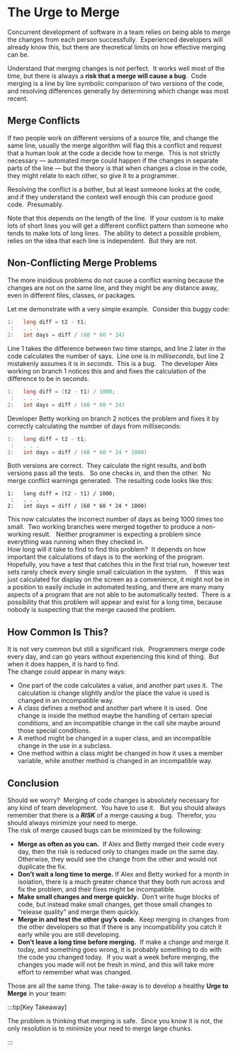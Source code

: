 #  The Urge to Merge

Concurrent development of software in a team relies on being able to merge the changes from each person successfully.  Experienced developers will already know this, but there are theoretical limits on how effective merging can be.  

Understand that merging changes is not perfect.  It works well most of the time, but there is always a **risk that a merge will cause a bug**.  Code merging is a line by line symbolic comparison of two versions of the code, and resolving differences generally by determining which change was most recent.

## Merge Conflicts

If two people work on different versions of a source file, and change the same line, usually the merge algorithm will flag this a conflict and request that a human look at the code a decide how to merge.  This is not strictly necessary — automated merge could happen if the changes in separate parts of the line — but the theory is that when changes a close in the code, they might relate to each other, so give it to a programmer.  

Resolving the conflict is a bother, but at least someone looks at the code, and if they understand the context well enough this can produce good code.  Presumably.  

Note that this depends on the length of the line.  If your custom is to make lots of short lines you will get a different conflict pattern than someone who tends to make lots of long lines.  The ability to detect a possible problem, relies on the idea that each line is independent.  But they are not.

## Non-Conflicting Merge Problems

The more insidious problems do not cause a conflict warning because the changes are not on the same line, and they might be any distance away, even in different files, classes, or packages.  

Let me demonstrate with a very simple example.  Consider this buggy code:

```java
1:   long diff = t2 - t1;
 :   . . .
2:   int days = diff / (60 * 60 * 24)
```


Line 1 takes the difference between two time stamps, and line 2 later in the code calculates the number of says.  Line one is in _milliseconds_, but line 2 mistakenly assumes it is in _seconds_.  This is a bug.   The developer Alex working on branch 1 notices this and and fixes the calculation of the difference to be in seconds.

```java
1:   long diff = (t2 - t1) / 1000;
 :   . . .
2:   int days = diff / (60 * 60 * 24)
```


Developer Betty working on branch 2 notices the problem and fixes it by correctly calculating the number of days from milliseconds:

```java
1:   long diff = t2 - t1;
 :   . . .
2:   int days = diff / (60 * 60 * 24 * 1000)
```


Both versions are correct.  They calculate the right results, and both versions pass all the tests.   So one checks in, and then the other.  No merge conflict warnings generated.  The resulting code looks like this:

```
1:   long diff = (t2 - t1) / 1000;
 :   . . .
2:   int days = diff / (60 * 60 * 24 * 1000)
```


This now calculates the incorrect number of days as being 1000 times too small.  Two working branches were merged together to produce a non-working result.   Neither programmer is expecting a problem since everything was running when they checked in.  
How long will it take to find to find this problem?  It depends on how important the calculations of days is to the working of the program.  Hopefully, you have a test that catches this in the first trial run, however test sets rarely check every single small calculation in the system.    If this was just calculated for display on the screen as a convenience, it might not be in a position to easily include in automated testing, and there are many many aspects of a program that are not able to be automatically tested.  There is a possibility that this problem will appear and exist for a long time, because nobody is suspecting that the merge caused the problem.

## How Common Is This?

It is not very common but still a significant risk.  Programmers merge code every day, and can go years without experiencing this kind of thing.  But when it does happen, it is hard to find.  
The change could appear in many ways:

*   One part of the code calculates a value, and another part uses it.  The calculation is change slightly and/or the place the value is used is changed in an incompatible way.
*   A class defines a method and another part where it is used.  One change is inside the method maybe the handling of certain special conditions, and an incompatible change in the call site maybe around those special conditions.
*   A method might be changed in a super class, and an incompatible change in the use in a subclass.
*   One method within a class might be changed in how it uses a member variable, while another method is changed in an incompatible way.

## Conclusion

Should we worry?  Merging of code changes is absolutely necessary for any kind of team development.  You have to use it.   But you should always remember that there is a **_RISK_** of a merge causing a bug.  Therefor, you should always minimize your need to merge.  
The risk of merge caused bugs can be minimized by the following:

*   **Merge as often as you can.**  If Alex and Betty merged their code every day, then the risk is reduced only to changes made on the same day.   Otherwise, they would see the change from the other and would not duplicate the fix.
*   **Don’t wait a long time to merge.** If Alex and Betty worked for a month in isolation, there is a much greater chance that they both run across and fix the problem, and their fixes might be incompatible.
*   **Make small changes and merge quickly.**  Don’t write huge blocks of code, but instead make small changes, get those small changes to “release quality” and merge them quickly.
*   **Merge in and test the other guy’s code.**  Keep merging in changes from the other developers so that if there is any incompatibility you catch it early while you are still developing.
*   **Don’t leave a long time before merging.**  If make a change and merge it today, and something goes wrong, it is probably something to do with the code you changed today.  If you wait a week before merging, the changes you made will not be fresh in mind, and this will take more effort to remember what was changed.

Those are all the same thing. The take-away is to develop a healthy **Urge to Merge** in your team:

:::tip[Key Takeaway]

The problem is thinking that merging is safe.  Since you know it is not, the only resolution is to minimize your need to merge large chunks.

:::
